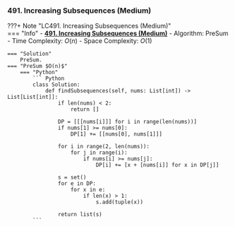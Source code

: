 ### 491. Increasing Subsequences (Medium)
???+ Note "LC491. Increasing Subsequences (Medium)"    
    === "Info"
        - **<a href="https://leetcode-cn.com/problems/increasing-subsequences/" target="_blank">491. Increasing Subsequences (Medium)</a>**
        - Algorithm: PreSum
        - Time Complexity: $O(n)$
        - Space Complexity: $O(1)$

    === "Solution"
        PreSum.
    === "PreSum $O(n)$"
        === "Python"
            ``` Python
            class Solution:
                def findSubsequences(self, nums: List[int]) -> List[List[int]]:
                    if len(nums) < 2:
                        return []

                    DP = [[[nums[i]]] for i in range(len(nums))]
                    if nums[1] >= nums[0]:
                        DP[1] += [[nums[0], nums[1]]]
                    
                    for i in range(2, len(nums)):            
                        for j in range(i):
                            if nums[i] >= nums[j]:
                                DP[i] += [x + [nums[i]] for x in DP[j]]
                        
                    s = set()
                    for e in DP:         
                        for x in e:
                            if len(x) > 1:   
                                s.add(tuple(x))

                    return list(s)                    
            ```